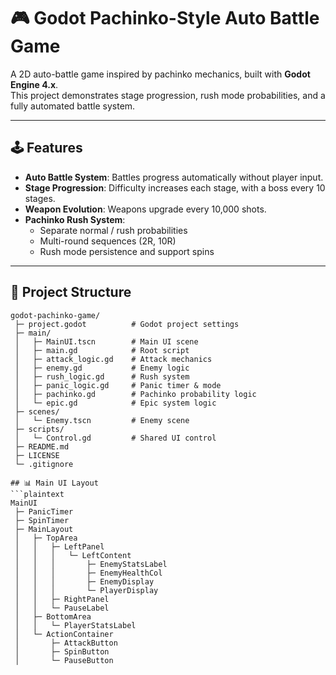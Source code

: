 # 🎮 Godot Pachinko-Style Auto Battle Game

A 2D auto-battle game inspired by pachinko mechanics, built with **Godot Engine 4.x**.  
This project demonstrates stage progression, rush mode probabilities, and a fully automated battle system.

---

## 🕹️ Features
- **Auto Battle System**: Battles progress automatically without player input.  
- **Stage Progression**: Difficulty increases each stage, with a boss every 10 stages.  
- **Weapon Evolution**: Weapons upgrade every 10,000 shots.  
- **Pachinko Rush System**:  
  - Separate normal / rush probabilities  
  - Multi-round sequences (2R, 10R)  
  - Rush mode persistence and support spins  

---

## 📂 Project Structure
```plaintext
godot-pachinko-game/
 ├─ project.godot          # Godot project settings
 ├─ main/
 │   ├─ MainUI.tscn        # Main UI scene
 │   ├─ main.gd            # Root script
 │   ├─ attack_logic.gd    # Attack mechanics
 │   ├─ enemy.gd           # Enemy logic
 │   ├─ rush_logic.gd      # Rush system
 │   ├─ panic_logic.gd     # Panic timer & mode
 │   ├─ pachinko.gd        # Pachinko probability logic
 │   └─ epic.gd            # Epic system logic
 ├─ scenes/
 │   └─ Enemy.tscn         # Enemy scene
 ├─ scripts/
 │   └─ Control.gd         # Shared UI control
 ├─ README.md
 ├─ LICENSE
 └─ .gitignore

## 📊 Main UI Layout
```plaintext
MainUI
 ├─ PanicTimer
 ├─ SpinTimer
 ├─ MainLayout
 │   ├─ TopArea
 │   │   ├─ LeftPanel
 │   │   │   └─ LeftContent
 │   │   │       ├─ EnemyStatsLabel
 │   │   │       ├─ EnemyHealthCol
 │   │   │       ├─ EnemyDisplay
 │   │   │       └─ PlayerDisplay
 │   │   ├─ RightPanel
 │   │   └─ PauseLabel
 │   ├─ BottomArea
 │   │   └─ PlayerStatsLabel
 │   └─ ActionContainer
 │       ├─ AttackButton
 │       ├─ SpinButton
 │       └─ PauseButton

